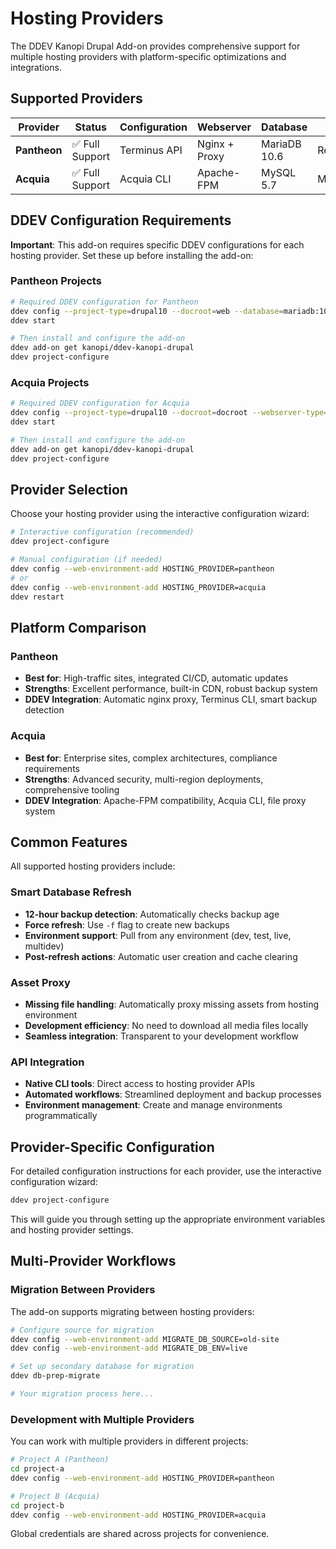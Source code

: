 # Hosting Providers

The DDEV Kanopi Drupal Add-on provides comprehensive support for multiple hosting providers with platform-specific optimizations and integrations.

## Supported Providers

| Provider | Status | Configuration | Webserver | Database | Caching |
|----------|--------|---------------|-----------|----------|---------|
| **Pantheon** | ✅ Full Support | Terminus API | Nginx + Proxy | MariaDB 10.6 | Redis |
| **Acquia** | ✅ Full Support | Acquia CLI | Apache-FPM | MySQL 5.7 | Memcached |

## DDEV Configuration Requirements

**Important**: This add-on requires specific DDEV configurations for each hosting provider. Set these up before installing the add-on:

### Pantheon Projects
```bash
# Required DDEV configuration for Pantheon
ddev config --project-type=drupal10 --docroot=web --database=mariadb:10.6
ddev start

# Then install and configure the add-on
ddev add-on get kanopi/ddev-kanopi-drupal
ddev project-configure
```

### Acquia Projects
```bash
# Required DDEV configuration for Acquia
ddev config --project-type=drupal10 --docroot=docroot --webserver-type=apache-fpm --database=mysql:5.7
ddev start

# Then install and configure the add-on
ddev add-on get kanopi/ddev-kanopi-drupal
ddev project-configure
```

## Provider Selection

Choose your hosting provider using the interactive configuration wizard:

```bash
# Interactive configuration (recommended)
ddev project-configure

# Manual configuration (if needed)
ddev config --web-environment-add HOSTING_PROVIDER=pantheon
# or
ddev config --web-environment-add HOSTING_PROVIDER=acquia
ddev restart
```

## Platform Comparison

### Pantheon
- **Best for**: High-traffic sites, integrated CI/CD, automatic updates
- **Strengths**: Excellent performance, built-in CDN, robust backup system
- **DDEV Integration**: Automatic nginx proxy, Terminus CLI, smart backup detection

### Acquia
- **Best for**: Enterprise sites, complex architectures, compliance requirements
- **Strengths**: Advanced security, multi-region deployments, comprehensive tooling
- **DDEV Integration**: Apache-FPM compatibility, Acquia CLI, file proxy system

## Common Features

All supported hosting providers include:

### Smart Database Refresh
- **12-hour backup detection**: Automatically checks backup age
- **Force refresh**: Use `-f` flag to create new backups
- **Environment support**: Pull from any environment (dev, test, live, multidev)
- **Post-refresh actions**: Automatic user creation and cache clearing

### Asset Proxy
- **Missing file handling**: Automatically proxy missing assets from hosting environment
- **Development efficiency**: No need to download all media files locally
- **Seamless integration**: Transparent to your development workflow

### API Integration
- **Native CLI tools**: Direct access to hosting provider APIs
- **Automated workflows**: Streamlined deployment and backup processes
- **Environment management**: Create and manage environments programmatically

## Provider-Specific Configuration

For detailed configuration instructions for each provider, use the interactive configuration wizard:

```bash
ddev project-configure
```

This will guide you through setting up the appropriate environment variables and hosting provider settings.

## Multi-Provider Workflows

### Migration Between Providers

The add-on supports migrating between hosting providers:

```bash
# Configure source for migration
ddev config --web-environment-add MIGRATE_DB_SOURCE=old-site
ddev config --web-environment-add MIGRATE_DB_ENV=live

# Set up secondary database for migration
ddev db-prep-migrate

# Your migration process here...
```

### Development with Multiple Providers

You can work with multiple providers in different projects:

```bash
# Project A (Pantheon)
cd project-a
ddev config --web-environment-add HOSTING_PROVIDER=pantheon

# Project B (Acquia)
cd project-b
ddev config --web-environment-add HOSTING_PROVIDER=acquia
```

Global credentials are shared across projects for convenience.
